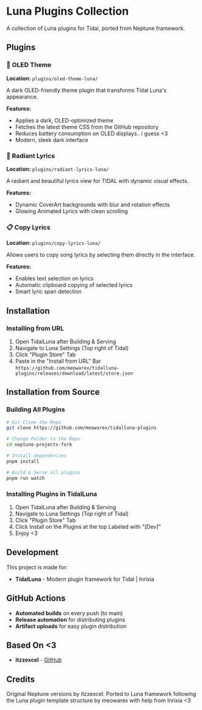 # Luna Plugins Collection

A collection of Luna plugins for Tidal, ported from Neptune framework.

## Plugins

### 🎨 OLED Theme
**Location:** `plugins/oled-theme-luna/`

A dark OLED-friendly theme plugin that transforms Tidal Luna's appearance.

**Features:**
- Applies a dark, OLED-optimized theme
- Fetches the latest theme CSS from the GitHub repository
- Reduces battery consumption on OLED displays.. i guess <3
- Modern, sleek dark interface

### 🎵 Radiant Lyrics
**Location:** `plugins/radiant-lyrics-luna/`

A radiant and beautiful lyrics view for TIDAL with dynamic visual effects.

**Features:**
- Dynamic CoverArt backgrounds with blur and rotation effects
- Glowing Animated Lyrics with clean scrolling

### 📋 Copy Lyrics
**Location:** `plugins/copy-lyrics-luna/`

Allows users to copy song lyrics by selecting them directly in the interface.

**Features:**
- Enables text selection on lyrics
- Automatic clipboard copying of selected lyrics
- Smart lyric span detection

## Installation

### Installing from URL
1. Open TidalLuna after Building & Serving
2. Navigate to Luna Settings (Top right of Tidal)
3. Click "Plugin Store" Tab
4. Paste in the "Install from URL" Bar `https://github.com/meowarex/tidalluna-plugins/releases/download/latest/store.json`

## Installation from Source

### Building All Plugins
```bash
# Git Clone the Repo
git clone https://github.com/meowarex/tidalluna-plugins

# Change Folder to the Repo
cd neptune-projects-fork

# Install dependencies
pnpm install

# Build & Serve all plugins
pnpm run watch
```

### Installing Plugins in TidalLuna
1. Open TidalLuna after Building & Serving
2. Navigate to Luna Settings (Top right of Tidal)
3. Click "Plugin Store" Tab
4. Click Install on the Plugins at the top Labeled with "[Dev]"
5. Enjoy <3

## Development

This project is made for:
- **TidalLuna** - Modern plugin framework for Tidal | Inrixia

## GitHub Actions

- **Automated builds** on every push (to main)
- **Release automation** for distributing plugins
- **Artifact uploads** for easy plugin distribution

## Based On <3

- **itzzexcel** - [GitHub](https://github.com/ItzzExcel)

## Credits

Original Neptune versions by itzzexcel. Ported to Luna framework following the Luna plugin template structure by meowarex with help from Inrixia <3 
